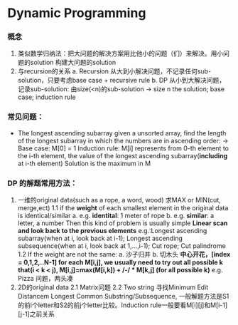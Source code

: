 # Dynamic Programming

### 概念

1. 类似数学归纳法：把大问题的解决方案用比他小的问题（们）来解决。用小问题的solution 构建大问题的solution
2. 与recursion的关系 a. Recursion 从大到小解决问题，不记录任何sub-solution，只要考虑base case + recursive rule b. DP 从小到大解决问题，记录sub-solution: 由size\(&lt;n\)的sub-solution -&gt; size n the solution; base case; induction rule

### 常见问题：

* The longest ascending subarray given a unsorted array, find the length of the longest subarray in which the numbers are in ascending order: -&gt; Base case: M\[0\] = 1 Induction rule: M\[i\] represents from 0-th element to the i-th element, the value of the longest ascending subarray\(**including** at i-th element\) Solution is the maximum in M



### DP 的解题常用方法：

1. 一维的original data\(such as a rope, a word, wood\) 求MAX or MIN\(cut, merge,ect\) 1.1 if the **weight** of each smallest element in the original data is identical/similar a. e.g. **identital**: 1 meter of rope b. e.g. **similar**: a letter, a number Then this kind of problem is usually simple **Linear scan and look back to the previous elements** e.g.:Longest ascending subarray\(when at i, look back at i-1\); Longest ascending subsequence\(when at i, look back at 1,...,i-1\); Cut rope; Cut palindrome 1.2 If the weight are not the same: a. 沙子归并 b. 切木头 **中心开花，\[index = 0,1,2,..N-1\] for each M\[i,j\], we usually need to try out all possible k that\(i &lt; k &lt; j\), M\[i,j\]=max\(M\[i,k\]\) + /-/ \* M\[k,j\] \(for all possible k\)** e.g. Pizza 问题，两头凑
2. 2D的original data 2.1 Matrix问题 2.2 Two string 寻找Minimum Edit Distancem Longest Common Substring/Subsequence, 一般解题方法是S1 的前i个letter和S2的前j个letter比较。Induction rule一般要看M\[i\]\[j\]和M\[i-1\]\[j-1\]之前关系


